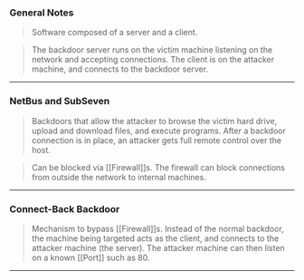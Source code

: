 
### General Notes

> Software composed of a server and a client.

> The backdoor server runs on the victim machine listening on the network and accepting connections.
> The client is on the attacker machine, and connects to the backdoor server.

---

### NetBus and SubSeven

> Backdoors that allow the attacker to browse the victim hard drive, upload and download files, and execute programs.
> After a backdoor connection is in place, an attacker gets full remote control over the host.

> Can be blocked via [[Firewall]]s. 
> The firewall can block connections from outside the network to internal machines.

---

### Connect-Back Backdoor

> Mechanism to bypass [[Firewall]]s.
> Instead of the normal backdoor, the machine being targeted acts as the client, and connects to the attacker machine (the server). 
> The attacker machine can then listen on a known [[Port]] such as 80.

---
